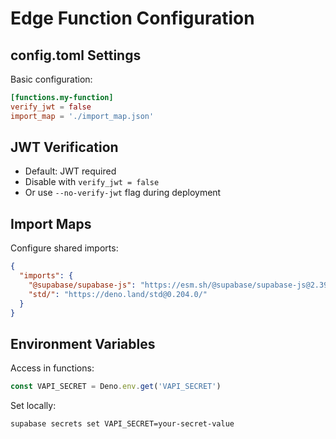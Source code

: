 # Edge Function Configuration

## config.toml Settings

Basic configuration:
```toml
[functions.my-function]
verify_jwt = false
import_map = './import_map.json'
```

## JWT Verification

- Default: JWT required
- Disable with `verify_jwt = false`
- Or use `--no-verify-jwt` flag during deployment

## Import Maps

Configure shared imports:
```json
{
  "imports": {
    "@supabase/supabase-js": "https://esm.sh/@supabase/supabase-js@2.39.7",
    "std/": "https://deno.land/std@0.204.0/"
  }
}
```

## Environment Variables

Access in functions:
```typescript
const VAPI_SECRET = Deno.env.get('VAPI_SECRET')
```

Set locally:
```bash
supabase secrets set VAPI_SECRET=your-secret-value
```
